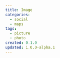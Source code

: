 ```yaml
---
title: Image
categories:
  - social
  - maps
tags:
  - picture
  - photo
created: 0.1.0
updated: 1.0.0-alpha.1
---
```

